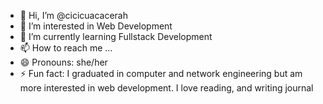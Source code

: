 - 👋 Hi, I’m @cicicuacacerah
- 👀 I’m interested in Web Development
- 🌱 I’m currently learning Fullstack Development
- 📫 How to reach me ...
- 😄 Pronouns: she/her
- ⚡ Fun fact: I graduated in computer and network engineering but am more interested in web development. I love reading, and writing journal

<!---
cicicuacacerah/cicicuacacerah is a ✨ special ✨ repository because its `README.md` (this file) appears on your GitHub profile.
You can click the Preview link to take a look at your changes.
--->
